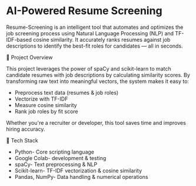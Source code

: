 # AI-Powered Resume Screening  
Resume-Screening is an intelligent tool that automates and optimizes the job screening process using Natural Language Processing (NLP) and TF-IDF-based cosine similarity. It accurately ranks resumes against job descriptions to identify the best-fit roles for candidates — all in seconds.  

📘 Project Overview  

This project leverages the power of spaCy and scikit-learn to match candidate resumes with job descriptions by calculating similarity scores. By transforming raw text into meaningful vectors, the system makes it easy to:

* Preprocess text data (resumes & job roles)
* Vectorize with TF-IDF
* Measure cosine similarity
* Rank job roles by fit score

Whether you're a recruiter or developer, this tool saves time and improves hiring accuracy. 

🧪 Tech Stack

* Python-	Core scripting language
* Google Colab-	development & testing
* spaCy-	Text preprocessing & NLP
* Scikit-learn-	TF-IDF vectorization & cosine similarity
* Pandas, NumPy-	Data handling & numerical operations
